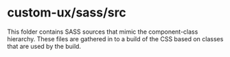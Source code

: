# custom-ux/sass/src

This folder contains SASS sources that mimic the component-class hierarchy. These files
are gathered in to a build of the CSS based on classes that are used by the build.
